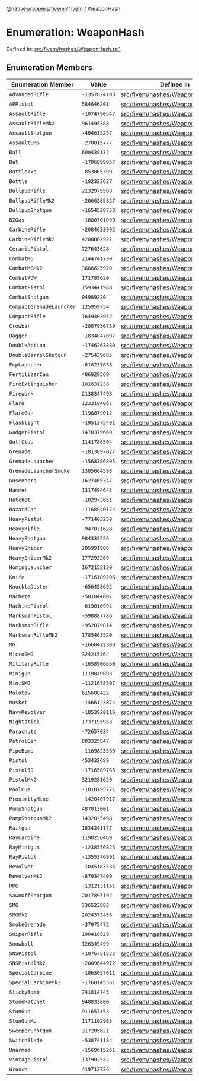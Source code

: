 [@nativewrappers/fivem](../../README.md) / [fivem](../README.md) / WeaponHash

# Enumeration: WeaponHash

Defined in: [src/fivem/hashes/WeaponHash.ts:1](https://github.com/nativewrappers/nativewrappers/blob/b3515708998f90e7d7096e3fffccb36c69d6b942/src/fivem/hashes/WeaponHash.ts#L1)

## Enumeration Members

| Enumeration Member | Value | Defined in |
| ------ | ------ | ------ |
| <a id="advancedrifle"></a> `AdvancedRifle` | `-1357824103` | [src/fivem/hashes/WeaponHash.ts:77](https://github.com/nativewrappers/nativewrappers/blob/b3515708998f90e7d7096e3fffccb36c69d6b942/src/fivem/hashes/WeaponHash.ts#L77) |
| <a id="appistol"></a> `APPistol` | `584646201` | [src/fivem/hashes/WeaponHash.ts:26](https://github.com/nativewrappers/nativewrappers/blob/b3515708998f90e7d7096e3fffccb36c69d6b942/src/fivem/hashes/WeaponHash.ts#L26) |
| <a id="assaultrifle"></a> `AssaultRifle` | `-1074790547` | [src/fivem/hashes/WeaponHash.ts:73](https://github.com/nativewrappers/nativewrappers/blob/b3515708998f90e7d7096e3fffccb36c69d6b942/src/fivem/hashes/WeaponHash.ts#L73) |
| <a id="assaultriflemk2"></a> `AssaultRifleMk2` | `961495388` | [src/fivem/hashes/WeaponHash.ts:74](https://github.com/nativewrappers/nativewrappers/blob/b3515708998f90e7d7096e3fffccb36c69d6b942/src/fivem/hashes/WeaponHash.ts#L74) |
| <a id="assaultshotgun"></a> `AssaultShotgun` | `-494615257` | [src/fivem/hashes/WeaponHash.ts:64](https://github.com/nativewrappers/nativewrappers/blob/b3515708998f90e7d7096e3fffccb36c69d6b942/src/fivem/hashes/WeaponHash.ts#L64) |
| <a id="assaultsmg"></a> `AssaultSMG` | `-270015777` | [src/fivem/hashes/WeaponHash.ts:48](https://github.com/nativewrappers/nativewrappers/blob/b3515708998f90e7d7096e3fffccb36c69d6b942/src/fivem/hashes/WeaponHash.ts#L48) |
| <a id="ball"></a> `Ball` | `600439132` | [src/fivem/hashes/WeaponHash.ts:113](https://github.com/nativewrappers/nativewrappers/blob/b3515708998f90e7d7096e3fffccb36c69d6b942/src/fivem/hashes/WeaponHash.ts#L113) |
| <a id="bat"></a> `Bat` | `-1786099057` | [src/fivem/hashes/WeaponHash.ts:4](https://github.com/nativewrappers/nativewrappers/blob/b3515708998f90e7d7096e3fffccb36c69d6b942/src/fivem/hashes/WeaponHash.ts#L4) |
| <a id="battleaxe"></a> `BattleAxe` | `-853065399` | [src/fivem/hashes/WeaponHash.ts:18](https://github.com/nativewrappers/nativewrappers/blob/b3515708998f90e7d7096e3fffccb36c69d6b942/src/fivem/hashes/WeaponHash.ts#L18) |
| <a id="bottle"></a> `Bottle` | `-102323637` | [src/fivem/hashes/WeaponHash.ts:5](https://github.com/nativewrappers/nativewrappers/blob/b3515708998f90e7d7096e3fffccb36c69d6b942/src/fivem/hashes/WeaponHash.ts#L5) |
| <a id="bullpuprifle"></a> `BullpupRifle` | `2132975508` | [src/fivem/hashes/WeaponHash.ts:80](https://github.com/nativewrappers/nativewrappers/blob/b3515708998f90e7d7096e3fffccb36c69d6b942/src/fivem/hashes/WeaponHash.ts#L80) |
| <a id="bullpupriflemk2"></a> `BullpupRifleMk2` | `-2066285827` | [src/fivem/hashes/WeaponHash.ts:81](https://github.com/nativewrappers/nativewrappers/blob/b3515708998f90e7d7096e3fffccb36c69d6b942/src/fivem/hashes/WeaponHash.ts#L81) |
| <a id="bullpupshotgun"></a> `BullpupShotgun` | `-1654528753` | [src/fivem/hashes/WeaponHash.ts:65](https://github.com/nativewrappers/nativewrappers/blob/b3515708998f90e7d7096e3fffccb36c69d6b942/src/fivem/hashes/WeaponHash.ts#L65) |
| <a id="bzgas"></a> `BZGas` | `-1600701090` | [src/fivem/hashes/WeaponHash.ts:107](https://github.com/nativewrappers/nativewrappers/blob/b3515708998f90e7d7096e3fffccb36c69d6b942/src/fivem/hashes/WeaponHash.ts#L107) |
| <a id="carbinerifle"></a> `CarbineRifle` | `-2084633992` | [src/fivem/hashes/WeaponHash.ts:75](https://github.com/nativewrappers/nativewrappers/blob/b3515708998f90e7d7096e3fffccb36c69d6b942/src/fivem/hashes/WeaponHash.ts#L75) |
| <a id="carbineriflemk2"></a> `CarbineRifleMk2` | `4208062921` | [src/fivem/hashes/WeaponHash.ts:76](https://github.com/nativewrappers/nativewrappers/blob/b3515708998f90e7d7096e3fffccb36c69d6b942/src/fivem/hashes/WeaponHash.ts#L76) |
| <a id="ceramicpistol"></a> `CeramicPistol` | `727643628` | [src/fivem/hashes/WeaponHash.ts:40](https://github.com/nativewrappers/nativewrappers/blob/b3515708998f90e7d7096e3fffccb36c69d6b942/src/fivem/hashes/WeaponHash.ts#L40) |
| <a id="combatmg"></a> `CombatMG` | `2144741730` | [src/fivem/hashes/WeaponHash.ts:56](https://github.com/nativewrappers/nativewrappers/blob/b3515708998f90e7d7096e3fffccb36c69d6b942/src/fivem/hashes/WeaponHash.ts#L56) |
| <a id="combatmgmk2"></a> `CombatMGMk2` | `3686625920` | [src/fivem/hashes/WeaponHash.ts:57](https://github.com/nativewrappers/nativewrappers/blob/b3515708998f90e7d7096e3fffccb36c69d6b942/src/fivem/hashes/WeaponHash.ts#L57) |
| <a id="combatpdw"></a> `CombatPDW` | `171789620` | [src/fivem/hashes/WeaponHash.ts:49](https://github.com/nativewrappers/nativewrappers/blob/b3515708998f90e7d7096e3fffccb36c69d6b942/src/fivem/hashes/WeaponHash.ts#L49) |
| <a id="combatpistol"></a> `CombatPistol` | `1593441988` | [src/fivem/hashes/WeaponHash.ts:25](https://github.com/nativewrappers/nativewrappers/blob/b3515708998f90e7d7096e3fffccb36c69d6b942/src/fivem/hashes/WeaponHash.ts#L25) |
| <a id="combatshotgun"></a> `CombatShotgun` | `94989220` | [src/fivem/hashes/WeaponHash.ts:70](https://github.com/nativewrappers/nativewrappers/blob/b3515708998f90e7d7096e3fffccb36c69d6b942/src/fivem/hashes/WeaponHash.ts#L70) |
| <a id="compactgrenadelauncher"></a> `CompactGrenadeLauncher` | `125959754` | [src/fivem/hashes/WeaponHash.ts:101](https://github.com/nativewrappers/nativewrappers/blob/b3515708998f90e7d7096e3fffccb36c69d6b942/src/fivem/hashes/WeaponHash.ts#L101) |
| <a id="compactrifle"></a> `CompactRifle` | `1649403952` | [src/fivem/hashes/WeaponHash.ts:82](https://github.com/nativewrappers/nativewrappers/blob/b3515708998f90e7d7096e3fffccb36c69d6b942/src/fivem/hashes/WeaponHash.ts#L82) |
| <a id="crowbar"></a> `Crowbar` | `-2067956739` | [src/fivem/hashes/WeaponHash.ts:6](https://github.com/nativewrappers/nativewrappers/blob/b3515708998f90e7d7096e3fffccb36c69d6b942/src/fivem/hashes/WeaponHash.ts#L6) |
| <a id="dagger"></a> `Dagger` | `-1834847097` | [src/fivem/hashes/WeaponHash.ts:3](https://github.com/nativewrappers/nativewrappers/blob/b3515708998f90e7d7096e3fffccb36c69d6b942/src/fivem/hashes/WeaponHash.ts#L3) |
| <a id="doubleaction"></a> `DoubleAction` | `-1746263880` | [src/fivem/hashes/WeaponHash.ts:38](https://github.com/nativewrappers/nativewrappers/blob/b3515708998f90e7d7096e3fffccb36c69d6b942/src/fivem/hashes/WeaponHash.ts#L38) |
| <a id="doublebarrelshotgun"></a> `DoubleBarrelShotgun` | `-275439685` | [src/fivem/hashes/WeaponHash.ts:68](https://github.com/nativewrappers/nativewrappers/blob/b3515708998f90e7d7096e3fffccb36c69d6b942/src/fivem/hashes/WeaponHash.ts#L68) |
| <a id="emplauncher"></a> `EmpLauncher` | `-618237638` | [src/fivem/hashes/WeaponHash.ts:103](https://github.com/nativewrappers/nativewrappers/blob/b3515708998f90e7d7096e3fffccb36c69d6b942/src/fivem/hashes/WeaponHash.ts#L103) |
| <a id="fertilizercan"></a> `FertilizerCan` | `406929569` | [src/fivem/hashes/WeaponHash.ts:122](https://github.com/nativewrappers/nativewrappers/blob/b3515708998f90e7d7096e3fffccb36c69d6b942/src/fivem/hashes/WeaponHash.ts#L122) |
| <a id="fireextinguisher"></a> `FireExtinguisher` | `101631238` | [src/fivem/hashes/WeaponHash.ts:120](https://github.com/nativewrappers/nativewrappers/blob/b3515708998f90e7d7096e3fffccb36c69d6b942/src/fivem/hashes/WeaponHash.ts#L120) |
| <a id="firework"></a> `Firework` | `2138347493` | [src/fivem/hashes/WeaponHash.ts:98](https://github.com/nativewrappers/nativewrappers/blob/b3515708998f90e7d7096e3fffccb36c69d6b942/src/fivem/hashes/WeaponHash.ts#L98) |
| <a id="flare"></a> `Flare` | `1233104067` | [src/fivem/hashes/WeaponHash.ts:115](https://github.com/nativewrappers/nativewrappers/blob/b3515708998f90e7d7096e3fffccb36c69d6b942/src/fivem/hashes/WeaponHash.ts#L115) |
| <a id="flaregun"></a> `FlareGun` | `1198879012` | [src/fivem/hashes/WeaponHash.ts:34](https://github.com/nativewrappers/nativewrappers/blob/b3515708998f90e7d7096e3fffccb36c69d6b942/src/fivem/hashes/WeaponHash.ts#L34) |
| <a id="flashlight"></a> `Flashlight` | `-1951375401` | [src/fivem/hashes/WeaponHash.ts:8](https://github.com/nativewrappers/nativewrappers/blob/b3515708998f90e7d7096e3fffccb36c69d6b942/src/fivem/hashes/WeaponHash.ts#L8) |
| <a id="gadgetpistol"></a> `GadgetPistol` | `1470379660` | [src/fivem/hashes/WeaponHash.ts:42](https://github.com/nativewrappers/nativewrappers/blob/b3515708998f90e7d7096e3fffccb36c69d6b942/src/fivem/hashes/WeaponHash.ts#L42) |
| <a id="golfclub"></a> `GolfClub` | `1141786504` | [src/fivem/hashes/WeaponHash.ts:9](https://github.com/nativewrappers/nativewrappers/blob/b3515708998f90e7d7096e3fffccb36c69d6b942/src/fivem/hashes/WeaponHash.ts#L9) |
| <a id="grenade"></a> `Grenade` | `-1813897027` | [src/fivem/hashes/WeaponHash.ts:106](https://github.com/nativewrappers/nativewrappers/blob/b3515708998f90e7d7096e3fffccb36c69d6b942/src/fivem/hashes/WeaponHash.ts#L106) |
| <a id="grenadelauncher"></a> `GrenadeLauncher` | `-1568386805` | [src/fivem/hashes/WeaponHash.ts:95](https://github.com/nativewrappers/nativewrappers/blob/b3515708998f90e7d7096e3fffccb36c69d6b942/src/fivem/hashes/WeaponHash.ts#L95) |
| <a id="grenadelaunchersmoke"></a> `GrenadeLauncherSmoke` | `1305664598` | [src/fivem/hashes/WeaponHash.ts:96](https://github.com/nativewrappers/nativewrappers/blob/b3515708998f90e7d7096e3fffccb36c69d6b942/src/fivem/hashes/WeaponHash.ts#L96) |
| <a id="gusenberg"></a> `Gusenberg` | `1627465347` | [src/fivem/hashes/WeaponHash.ts:58](https://github.com/nativewrappers/nativewrappers/blob/b3515708998f90e7d7096e3fffccb36c69d6b942/src/fivem/hashes/WeaponHash.ts#L58) |
| <a id="hammer"></a> `Hammer` | `1317494643` | [src/fivem/hashes/WeaponHash.ts:10](https://github.com/nativewrappers/nativewrappers/blob/b3515708998f90e7d7096e3fffccb36c69d6b942/src/fivem/hashes/WeaponHash.ts#L10) |
| <a id="hatchet"></a> `Hatchet` | `-102973651` | [src/fivem/hashes/WeaponHash.ts:11](https://github.com/nativewrappers/nativewrappers/blob/b3515708998f90e7d7096e3fffccb36c69d6b942/src/fivem/hashes/WeaponHash.ts#L11) |
| <a id="hazardcan"></a> `HazardCan` | `-1168940174` | [src/fivem/hashes/WeaponHash.ts:121](https://github.com/nativewrappers/nativewrappers/blob/b3515708998f90e7d7096e3fffccb36c69d6b942/src/fivem/hashes/WeaponHash.ts#L121) |
| <a id="heavypistol"></a> `HeavyPistol` | `-771403250` | [src/fivem/hashes/WeaponHash.ts:32](https://github.com/nativewrappers/nativewrappers/blob/b3515708998f90e7d7096e3fffccb36c69d6b942/src/fivem/hashes/WeaponHash.ts#L32) |
| <a id="heavyrifle"></a> `HeavyRifle` | `-947031628` | [src/fivem/hashes/WeaponHash.ts:84](https://github.com/nativewrappers/nativewrappers/blob/b3515708998f90e7d7096e3fffccb36c69d6b942/src/fivem/hashes/WeaponHash.ts#L84) |
| <a id="heavyshotgun"></a> `HeavyShotgun` | `984333226` | [src/fivem/hashes/WeaponHash.ts:67](https://github.com/nativewrappers/nativewrappers/blob/b3515708998f90e7d7096e3fffccb36c69d6b942/src/fivem/hashes/WeaponHash.ts#L67) |
| <a id="heavysniper"></a> `HeavySniper` | `205991906` | [src/fivem/hashes/WeaponHash.ts:88](https://github.com/nativewrappers/nativewrappers/blob/b3515708998f90e7d7096e3fffccb36c69d6b942/src/fivem/hashes/WeaponHash.ts#L88) |
| <a id="heavysnipermk2"></a> `HeavySniperMk2` | `177293209` | [src/fivem/hashes/WeaponHash.ts:89](https://github.com/nativewrappers/nativewrappers/blob/b3515708998f90e7d7096e3fffccb36c69d6b942/src/fivem/hashes/WeaponHash.ts#L89) |
| <a id="hominglauncher"></a> `HomingLauncher` | `1672152130` | [src/fivem/hashes/WeaponHash.ts:100](https://github.com/nativewrappers/nativewrappers/blob/b3515708998f90e7d7096e3fffccb36c69d6b942/src/fivem/hashes/WeaponHash.ts#L100) |
| <a id="knife"></a> `Knife` | `-1716189206` | [src/fivem/hashes/WeaponHash.ts:13](https://github.com/nativewrappers/nativewrappers/blob/b3515708998f90e7d7096e3fffccb36c69d6b942/src/fivem/hashes/WeaponHash.ts#L13) |
| <a id="knuckleduster"></a> `KnuckleDuster` | `-656458692` | [src/fivem/hashes/WeaponHash.ts:12](https://github.com/nativewrappers/nativewrappers/blob/b3515708998f90e7d7096e3fffccb36c69d6b942/src/fivem/hashes/WeaponHash.ts#L12) |
| <a id="machete"></a> `Machete` | `-581044007` | [src/fivem/hashes/WeaponHash.ts:14](https://github.com/nativewrappers/nativewrappers/blob/b3515708998f90e7d7096e3fffccb36c69d6b942/src/fivem/hashes/WeaponHash.ts#L14) |
| <a id="machinepistol"></a> `MachinePistol` | `-619010992` | [src/fivem/hashes/WeaponHash.ts:50](https://github.com/nativewrappers/nativewrappers/blob/b3515708998f90e7d7096e3fffccb36c69d6b942/src/fivem/hashes/WeaponHash.ts#L50) |
| <a id="marksmanpistol"></a> `MarksmanPistol` | `-598887786` | [src/fivem/hashes/WeaponHash.ts:35](https://github.com/nativewrappers/nativewrappers/blob/b3515708998f90e7d7096e3fffccb36c69d6b942/src/fivem/hashes/WeaponHash.ts#L35) |
| <a id="marksmanrifle"></a> `MarksmanRifle` | `-952879014` | [src/fivem/hashes/WeaponHash.ts:90](https://github.com/nativewrappers/nativewrappers/blob/b3515708998f90e7d7096e3fffccb36c69d6b942/src/fivem/hashes/WeaponHash.ts#L90) |
| <a id="marksmanriflemk2"></a> `MarksmanRifleMk2` | `1785463520` | [src/fivem/hashes/WeaponHash.ts:91](https://github.com/nativewrappers/nativewrappers/blob/b3515708998f90e7d7096e3fffccb36c69d6b942/src/fivem/hashes/WeaponHash.ts#L91) |
| <a id="mg"></a> `MG` | `-1660422300` | [src/fivem/hashes/WeaponHash.ts:55](https://github.com/nativewrappers/nativewrappers/blob/b3515708998f90e7d7096e3fffccb36c69d6b942/src/fivem/hashes/WeaponHash.ts#L55) |
| <a id="microsmg"></a> `MicroSMG` | `324215364` | [src/fivem/hashes/WeaponHash.ts:45](https://github.com/nativewrappers/nativewrappers/blob/b3515708998f90e7d7096e3fffccb36c69d6b942/src/fivem/hashes/WeaponHash.ts#L45) |
| <a id="militaryrifle"></a> `MilitaryRifle` | `-1658906650` | [src/fivem/hashes/WeaponHash.ts:83](https://github.com/nativewrappers/nativewrappers/blob/b3515708998f90e7d7096e3fffccb36c69d6b942/src/fivem/hashes/WeaponHash.ts#L83) |
| <a id="minigun"></a> `Minigun` | `1119849093` | [src/fivem/hashes/WeaponHash.ts:97](https://github.com/nativewrappers/nativewrappers/blob/b3515708998f90e7d7096e3fffccb36c69d6b942/src/fivem/hashes/WeaponHash.ts#L97) |
| <a id="minismg"></a> `MiniSMG` | `-1121678507` | [src/fivem/hashes/WeaponHash.ts:51](https://github.com/nativewrappers/nativewrappers/blob/b3515708998f90e7d7096e3fffccb36c69d6b942/src/fivem/hashes/WeaponHash.ts#L51) |
| <a id="molotov"></a> `Molotov` | `615608432` | [src/fivem/hashes/WeaponHash.ts:108](https://github.com/nativewrappers/nativewrappers/blob/b3515708998f90e7d7096e3fffccb36c69d6b942/src/fivem/hashes/WeaponHash.ts#L108) |
| <a id="musket"></a> `Musket` | `-1466123874` | [src/fivem/hashes/WeaponHash.ts:66](https://github.com/nativewrappers/nativewrappers/blob/b3515708998f90e7d7096e3fffccb36c69d6b942/src/fivem/hashes/WeaponHash.ts#L66) |
| <a id="navyrevolver"></a> `NavyRevolver` | `-1853920116` | [src/fivem/hashes/WeaponHash.ts:41](https://github.com/nativewrappers/nativewrappers/blob/b3515708998f90e7d7096e3fffccb36c69d6b942/src/fivem/hashes/WeaponHash.ts#L41) |
| <a id="nightstick"></a> `Nightstick` | `1737195953` | [src/fivem/hashes/WeaponHash.ts:16](https://github.com/nativewrappers/nativewrappers/blob/b3515708998f90e7d7096e3fffccb36c69d6b942/src/fivem/hashes/WeaponHash.ts#L16) |
| <a id="parachute"></a> `Parachute` | `-72657034` | [src/fivem/hashes/WeaponHash.ts:119](https://github.com/nativewrappers/nativewrappers/blob/b3515708998f90e7d7096e3fffccb36c69d6b942/src/fivem/hashes/WeaponHash.ts#L119) |
| <a id="petrolcan"></a> `PetrolCan` | `883325847` | [src/fivem/hashes/WeaponHash.ts:118](https://github.com/nativewrappers/nativewrappers/blob/b3515708998f90e7d7096e3fffccb36c69d6b942/src/fivem/hashes/WeaponHash.ts#L118) |
| <a id="pipebomb"></a> `PipeBomb` | `-1169823560` | [src/fivem/hashes/WeaponHash.ts:112](https://github.com/nativewrappers/nativewrappers/blob/b3515708998f90e7d7096e3fffccb36c69d6b942/src/fivem/hashes/WeaponHash.ts#L112) |
| <a id="pistol"></a> `Pistol` | `453432689` | [src/fivem/hashes/WeaponHash.ts:23](https://github.com/nativewrappers/nativewrappers/blob/b3515708998f90e7d7096e3fffccb36c69d6b942/src/fivem/hashes/WeaponHash.ts#L23) |
| <a id="pistol50"></a> `Pistol50` | `-1716589765` | [src/fivem/hashes/WeaponHash.ts:29](https://github.com/nativewrappers/nativewrappers/blob/b3515708998f90e7d7096e3fffccb36c69d6b942/src/fivem/hashes/WeaponHash.ts#L29) |
| <a id="pistolmk2"></a> `PistolMk2` | `3219281620` | [src/fivem/hashes/WeaponHash.ts:24](https://github.com/nativewrappers/nativewrappers/blob/b3515708998f90e7d7096e3fffccb36c69d6b942/src/fivem/hashes/WeaponHash.ts#L24) |
| <a id="poolcue"></a> `PoolCue` | `-1810795771` | [src/fivem/hashes/WeaponHash.ts:19](https://github.com/nativewrappers/nativewrappers/blob/b3515708998f90e7d7096e3fffccb36c69d6b942/src/fivem/hashes/WeaponHash.ts#L19) |
| <a id="proximitymine"></a> `ProximityMine` | `-1420407917` | [src/fivem/hashes/WeaponHash.ts:110](https://github.com/nativewrappers/nativewrappers/blob/b3515708998f90e7d7096e3fffccb36c69d6b942/src/fivem/hashes/WeaponHash.ts#L110) |
| <a id="pumpshotgun"></a> `PumpShotgun` | `487013001` | [src/fivem/hashes/WeaponHash.ts:61](https://github.com/nativewrappers/nativewrappers/blob/b3515708998f90e7d7096e3fffccb36c69d6b942/src/fivem/hashes/WeaponHash.ts#L61) |
| <a id="pumpshotgunmk2"></a> `PumpShotgunMk2` | `1432025498` | [src/fivem/hashes/WeaponHash.ts:62](https://github.com/nativewrappers/nativewrappers/blob/b3515708998f90e7d7096e3fffccb36c69d6b942/src/fivem/hashes/WeaponHash.ts#L62) |
| <a id="railgun"></a> `Railgun` | `1834241177` | [src/fivem/hashes/WeaponHash.ts:99](https://github.com/nativewrappers/nativewrappers/blob/b3515708998f90e7d7096e3fffccb36c69d6b942/src/fivem/hashes/WeaponHash.ts#L99) |
| <a id="raycarbine"></a> `RayCarbine` | `1198256469` | [src/fivem/hashes/WeaponHash.ts:52](https://github.com/nativewrappers/nativewrappers/blob/b3515708998f90e7d7096e3fffccb36c69d6b942/src/fivem/hashes/WeaponHash.ts#L52) |
| <a id="rayminigun"></a> `RayMinigun` | `-1238556825` | [src/fivem/hashes/WeaponHash.ts:102](https://github.com/nativewrappers/nativewrappers/blob/b3515708998f90e7d7096e3fffccb36c69d6b942/src/fivem/hashes/WeaponHash.ts#L102) |
| <a id="raypistol"></a> `RayPistol` | `-1355376991` | [src/fivem/hashes/WeaponHash.ts:39](https://github.com/nativewrappers/nativewrappers/blob/b3515708998f90e7d7096e3fffccb36c69d6b942/src/fivem/hashes/WeaponHash.ts#L39) |
| <a id="revolver"></a> `Revolver` | `-1045183535` | [src/fivem/hashes/WeaponHash.ts:36](https://github.com/nativewrappers/nativewrappers/blob/b3515708998f90e7d7096e3fffccb36c69d6b942/src/fivem/hashes/WeaponHash.ts#L36) |
| <a id="revolvermk2"></a> `RevolverMk2` | `-879347409` | [src/fivem/hashes/WeaponHash.ts:37](https://github.com/nativewrappers/nativewrappers/blob/b3515708998f90e7d7096e3fffccb36c69d6b942/src/fivem/hashes/WeaponHash.ts#L37) |
| <a id="rpg"></a> `RPG` | `-1312131151` | [src/fivem/hashes/WeaponHash.ts:94](https://github.com/nativewrappers/nativewrappers/blob/b3515708998f90e7d7096e3fffccb36c69d6b942/src/fivem/hashes/WeaponHash.ts#L94) |
| <a id="sawnoffshotgun"></a> `SawnOffShotgun` | `2017895192` | [src/fivem/hashes/WeaponHash.ts:63](https://github.com/nativewrappers/nativewrappers/blob/b3515708998f90e7d7096e3fffccb36c69d6b942/src/fivem/hashes/WeaponHash.ts#L63) |
| <a id="smg"></a> `SMG` | `736523883` | [src/fivem/hashes/WeaponHash.ts:46](https://github.com/nativewrappers/nativewrappers/blob/b3515708998f90e7d7096e3fffccb36c69d6b942/src/fivem/hashes/WeaponHash.ts#L46) |
| <a id="smgmk2"></a> `SMGMk2` | `2024373456` | [src/fivem/hashes/WeaponHash.ts:47](https://github.com/nativewrappers/nativewrappers/blob/b3515708998f90e7d7096e3fffccb36c69d6b942/src/fivem/hashes/WeaponHash.ts#L47) |
| <a id="smokegrenade"></a> `SmokeGrenade` | `-37975472` | [src/fivem/hashes/WeaponHash.ts:114](https://github.com/nativewrappers/nativewrappers/blob/b3515708998f90e7d7096e3fffccb36c69d6b942/src/fivem/hashes/WeaponHash.ts#L114) |
| <a id="sniperrifle"></a> `SniperRifle` | `100416529` | [src/fivem/hashes/WeaponHash.ts:87](https://github.com/nativewrappers/nativewrappers/blob/b3515708998f90e7d7096e3fffccb36c69d6b942/src/fivem/hashes/WeaponHash.ts#L87) |
| <a id="snowball"></a> `Snowball` | `126349499` | [src/fivem/hashes/WeaponHash.ts:111](https://github.com/nativewrappers/nativewrappers/blob/b3515708998f90e7d7096e3fffccb36c69d6b942/src/fivem/hashes/WeaponHash.ts#L111) |
| <a id="snspistol"></a> `SNSPistol` | `-1076751822` | [src/fivem/hashes/WeaponHash.ts:30](https://github.com/nativewrappers/nativewrappers/blob/b3515708998f90e7d7096e3fffccb36c69d6b942/src/fivem/hashes/WeaponHash.ts#L30) |
| <a id="snspistolmk2"></a> `SNSPistolMk2` | `-2009644972` | [src/fivem/hashes/WeaponHash.ts:31](https://github.com/nativewrappers/nativewrappers/blob/b3515708998f90e7d7096e3fffccb36c69d6b942/src/fivem/hashes/WeaponHash.ts#L31) |
| <a id="specialcarbine"></a> `SpecialCarbine` | `-1063057011` | [src/fivem/hashes/WeaponHash.ts:78](https://github.com/nativewrappers/nativewrappers/blob/b3515708998f90e7d7096e3fffccb36c69d6b942/src/fivem/hashes/WeaponHash.ts#L78) |
| <a id="specialcarbinemk2"></a> `SpecialCarbineMk2` | `-1768145561` | [src/fivem/hashes/WeaponHash.ts:79](https://github.com/nativewrappers/nativewrappers/blob/b3515708998f90e7d7096e3fffccb36c69d6b942/src/fivem/hashes/WeaponHash.ts#L79) |
| <a id="stickybomb"></a> `StickyBomb` | `741814745` | [src/fivem/hashes/WeaponHash.ts:109](https://github.com/nativewrappers/nativewrappers/blob/b3515708998f90e7d7096e3fffccb36c69d6b942/src/fivem/hashes/WeaponHash.ts#L109) |
| <a id="stonehatchet"></a> `StoneHatchet` | `940833800` | [src/fivem/hashes/WeaponHash.ts:20](https://github.com/nativewrappers/nativewrappers/blob/b3515708998f90e7d7096e3fffccb36c69d6b942/src/fivem/hashes/WeaponHash.ts#L20) |
| <a id="stungun"></a> `StunGun` | `911657153` | [src/fivem/hashes/WeaponHash.ts:27](https://github.com/nativewrappers/nativewrappers/blob/b3515708998f90e7d7096e3fffccb36c69d6b942/src/fivem/hashes/WeaponHash.ts#L27) |
| <a id="stungunmp"></a> `StunGunMp` | `1171102963` | [src/fivem/hashes/WeaponHash.ts:28](https://github.com/nativewrappers/nativewrappers/blob/b3515708998f90e7d7096e3fffccb36c69d6b942/src/fivem/hashes/WeaponHash.ts#L28) |
| <a id="sweepershotgun"></a> `SweeperShotgun` | `317205821` | [src/fivem/hashes/WeaponHash.ts:69](https://github.com/nativewrappers/nativewrappers/blob/b3515708998f90e7d7096e3fffccb36c69d6b942/src/fivem/hashes/WeaponHash.ts#L69) |
| <a id="switchblade"></a> `SwitchBlade` | `-538741184` | [src/fivem/hashes/WeaponHash.ts:15](https://github.com/nativewrappers/nativewrappers/blob/b3515708998f90e7d7096e3fffccb36c69d6b942/src/fivem/hashes/WeaponHash.ts#L15) |
| <a id="unarmed"></a> `Unarmed` | `-1569615261` | [src/fivem/hashes/WeaponHash.ts:7](https://github.com/nativewrappers/nativewrappers/blob/b3515708998f90e7d7096e3fffccb36c69d6b942/src/fivem/hashes/WeaponHash.ts#L7) |
| <a id="vintagepistol"></a> `VintagePistol` | `137902532` | [src/fivem/hashes/WeaponHash.ts:33](https://github.com/nativewrappers/nativewrappers/blob/b3515708998f90e7d7096e3fffccb36c69d6b942/src/fivem/hashes/WeaponHash.ts#L33) |
| <a id="wrench"></a> `Wrench` | `419712736` | [src/fivem/hashes/WeaponHash.ts:17](https://github.com/nativewrappers/nativewrappers/blob/b3515708998f90e7d7096e3fffccb36c69d6b942/src/fivem/hashes/WeaponHash.ts#L17) |
